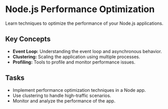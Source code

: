 # Node.js Performance Optimization

Learn techniques to optimize the performance of your Node.js applications.

## Key Concepts
- **Event Loop:** Understanding the event loop and asynchronous behavior.
- **Clustering:** Scaling the application using multiple processes.
- **Profiling:** Tools to profile and monitor performance issues.

## Tasks
- Implement performance optimization techniques in a Node app.
- Use clustering to handle high-traffic scenarios.
- Monitor and analyze the performance of the app.
